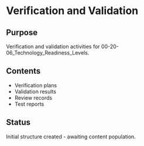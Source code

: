 # Verification and Validation

## Purpose
Verification and validation activities for 00-20-06_Technology_Readiness_Levels.

## Contents
- Verification plans
- Validation results
- Review records
- Test reports

## Status
Initial structure created - awaiting content population.
